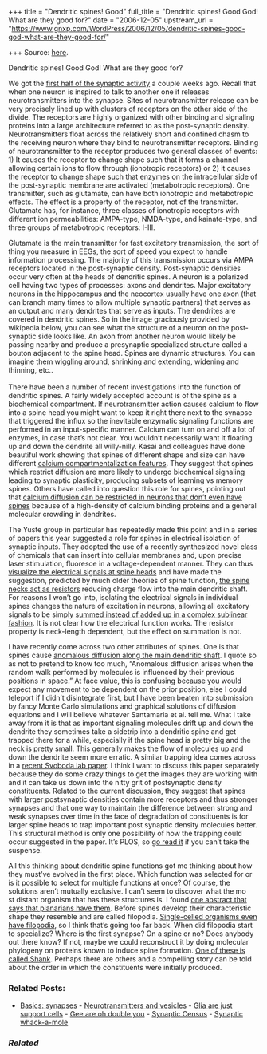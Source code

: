 +++
title = "Dendritic spines! Good"
full_title = "Dendritic spines! Good God! What are they good for?"
date = "2006-12-05"
upstream_url = "https://www.gnxp.com/WordPress/2006/12/05/dendritic-spines-good-god-what-are-they-good-for/"

+++
Source: [here](https://www.gnxp.com/WordPress/2006/12/05/dendritic-spines-good-god-what-are-they-good-for/).

Dendritic spines! Good God! What are they good for?

We got the [first half of the synaptic activity](https://www.gnxp.com/blog/2006/11/neurotransmitters-and-vesicles.php) a couple weeks ago. Recall that when one neuron is inspired to talk to another one it releases neurotransmitters into the synapse. Sites of neurotransmitter release can be very precisely lined up with clusters of receptors on the other side of the divide. The receptors are highly organized with other binding and signaling proteins into a large architecture referred to as the post-synaptic density. Neurotransmitters float across the relatively short and confined chasm to the receiving neuron where they bind to neurotransmitter receptors. Binding of neurotransmitter to the receptor produces two general classes of events: 1) It causes the receptor to change shape such that it forms a channel allowing certain ions to flow through (ionotropic receptors) or 2) it causes the receptor to change shape such that enzymes on the intracellular side of the post-synaptic membrane are activated (metabotropic receptors). One transmitter, such as glutamate, can have both ionotropic and metabotropic effects. The effect is a property of the receptor, not of the transmitter. Glutamate has, for instance, three classes of ionotropic receptors with different ion permeabilities: AMPA-type, NMDA-type, and kainate-type, and three groups of metabotropic receptors: I-III.

Glutamate is the main transmitter for fast excitatory transmission, the sort of thing you measure in EEGs, the sort of speed you expect to handle information processing. The majority of this transmission occurs via AMPA receptors located in the post-synaptic density. Post-synaptic densities occur very often at the heads of dendritic spines. A neuron is a polarized cell having two types of processes: axons and dendrites. Major excitatory neurons in the hippocampus and the neocortex usually have one axon (that can branch many times to allow multiple synaptic partners) that serves as an output and many dendrites that serve as inputs. The dendrites are covered in dendritic spines. So in the image graciously provided by wikipedia below, you can see what the structure of a neuron on the post-synaptic side looks like. An axon from another neuron would likely be passing nearby and produce a presynaptic specialized structure called a bouton adjacent to the spine head. Spines are dynamic structures. You can imagine them wiggling around, shrinking and extending, widening and thinning, etc..  
[](https://upload.wikimedia.org/wikipedia/en/c/cf/Spines.jpg)  
There have been a number of recent investigations into the function of dendritic spines. A fairly widely accepted account is of the spine as a biochemical compartment. If neurotransmitter action causes calcium to flow into a spine head you might want to keep it right there next to the synapse that triggered the influx so the inevitable enzymatic signaling functions are performed in an input-specific manner. Calcium can turn on and off a lot of enzymes, in case that’s not clear. You wouldn’t necessarily want it floating up and down the dendrite all willy-nilly. Kasai and colleagues have done beautiful work showing that spines of different shape and size can have different [calcium compartmentalization features](http://www.sciencedirect.com/science?_ob=ArticleURL&_udi=B6WSS-4GBMDC0-D&amp;_coverDate=05%2F19%2F2005&_alid=502443269&_rdoc=1&_fmt=&_orig=search&_qd=1&_cdi=7054&_sort=d&amp;view=c&_acct=C000050221&_version=1&_urlVersion=0&_userid=10&md5=421da0124df182a7a468305cde13914c). They suggest that spines which restrict diffusion are more likely to undergo biochemical signaling leading to synaptic plasticity, producing subsets of learning vs memory spines. Others have called into question this role for spines, pointing out that [calcium diffusion can be restricted in neurons that don’t even have spines](http://www.ncbi.nlm.nih.gov/entrez/utils/fref.fcgi?itool=AbstractPlus-def&amp;PrId=3094&uid=16680164&db=pubmed&url=http://dx.doi.org/10.1038/nn1698) because of a high-density of calcium binding proteins and a general molecular crowding in dendrites.

The Yuste group in particular has repeatedly made this point and in a series of papers this year suggested a role for spines in electrical isolation of synaptic inputs. They adopted the use of a recently synthesized novel class of chemicals that can insert into cellular membranes and, upon precise laser stimulation, fluoresce in a voltage-dependent manner. They can thus [visualize the electrical signals at spine heads](http://www.ncbi.nlm.nih.gov/entrez/utils/fref.fcgi?itool=AbstractPlus-def&amp;PrId=3494&uid=16407122&db=pubmed&url=http://www.pubmedcentral.nih.gov/articlerender.fcgi?tool=pubmed&pubmedid=16407122) and have made the suggestion, predicted by much older theories of spine function, [the spine necks act as resistors](http://www.pnas.org/cgi/pmidlookup?view=long&pmid=17093040) reducing charge flow into the main dendritic shaft. For reasons I won’t go into, isolating the electrical signals in individual spines changes the nature of excitation in neurons, allowing all excitatory signals to be simply [summed instead of added up in a complex sublinear fashion](http://www.pnas.org/cgi/reprint/0609225103). It is not clear how the electrical function works. The resistor property is neck-length dependent, but the effect on summation is not.

I have recently come across two other attributes of spines. One is that spines cause [anomalous diffusion along the main dendritic shaft](http://www.ncbi.nlm.nih.gov/entrez/utils/fref.fcgi?itool=AbstractPlus-def&amp;PrId=3048&uid=17114048&db=pubmed&url=http://linkinghub.elsevier.com/retrieve/pii/S0896-6273%2806%2900824-5). I quote so as not to pretend to know too much, “Anomalous diffusion arises when the random walk performed by molecules is influenced by their previous positions in space.” At face value, this is confusing because you would expect any movement to be dependent on the prior position, else I could teleport if I didn’t disintegrate first, but I have been beaten into submission by fancy Monte Carlo simulations and graphical solutions of diffusion equations and I will believe whatever Santamaria et al. tell me. What I take away from it is that as important signaling molecules drift up and down the dendrite they sometimes take a sidetrip into a dendritic spine and get trapped there for a while, especially if the spine head is pretty big and the neck is pretty small. This generally makes the flow of molecules up and down the dendrite seem more erratic. A similar trapping idea comes across in a [recent Svoboda lab paper](http://biology.plosjournals.org/perlserv/?request=get-document&doi=10.1371/journal.pbio.0040370). I think I want to discuss this paper separately because they do some crazy things to get the images they are working with and it can take us down into the nitty grit of postsynaptic density constituents. Related to the current discussion, they suggest that spines with larger postsynaptic densities contain more receptors and thus stronger synapses and that one way to maintain the difference between strong and weak synapses over time in the face of degradation of constituents is for larger spine heads to trap important post synaptic density molecules better. This structural method is only one possibility of how the trapping could occur suggested in the paper. It’s PLOS, so [go read it](http://biology.plosjournals.org/perlserv/?request=get-document&doi=10.1371/journal.pbio.0040370) if you can’t take the suspense.

All this thinking about dendritic spine functions got me thinking about how they must’ve evolved in the first place. Which function was selected for or is it possible to select for multiple functions at once? Of course, the solutions aren’t mutually exclusive. I can’t seem to discover what the mo  
st distant organism that has these structures is. I found [one abstract that says that planarians have them](http://www.ncbi.nlm.nih.gov/entrez/query.fcgi?db=pubmed&cmd=Retrieve&dopt=AbstractPlus&list_uids=4084864&query_hl=35&itool=pubmed_ExternalLink). Before spines develop their characteristic shape they resemble and are called filopodia. [Single-celled organisms even have filopodia](http://www.nature.com/embor/journal/v5/n10/full/7400252.html), so I think that’s going too far back. When did filopodia start to specialize? Where is the first synapse? On a spine or no? Does anybody out there know? If not, maybe we could reconstruct it by doing molecular phylogeny on proteins known to induce spine formation. [One of these is called Shank](http://www.ncbi.nlm.nih.gov/entrez/utils/fref.fcgi?itool=AbstractPlus-def&PrId=3051&amp;uid=15814786&db=pubmed&url=http://www.jneurosci.org/cgi/pmidlookup?view=long&pmid=15814786). Perhaps there are others and a compelling story can be told about the order in which the constituents were initially produced.

### Related Posts:

- [Basics:
  synapses](https://www.gnxp.com/WordPress/2006/11/16/basics-synapses/) - [Neurotransmitters and
  vesicles](https://www.gnxp.com/WordPress/2006/11/22/neurotransmitters-and-vesicles/) - [Glia are just support
  cells](https://www.gnxp.com/WordPress/2007/05/30/glia-are-just-support-cells/) - [Gee are oh double
  you](https://www.gnxp.com/WordPress/2006/12/11/gee-are-oh-double-you/) - [Synaptic
  Census](https://www.gnxp.com/WordPress/2007/05/20/synaptic-census/) - [Synaptic
  whack-a-mole](https://www.gnxp.com/WordPress/2006/10/25/synaptic-whack-a-mole/)

### *Related*

[](https://www.addtoany.com/add_to/facebook?linkurl=https%3A%2F%2Fwww.gnxp.com%2FWordPress%2F2006%2F12%2F05%2Fdendritic-spines-good-god-what-are-they-good-for%2F&linkname=Dendritic%20spines%21%20Good%20God%21%20What%20are%20they%20good%20for%3F "Facebook")[](https://www.addtoany.com/add_to/twitter?linkurl=https%3A%2F%2Fwww.gnxp.com%2FWordPress%2F2006%2F12%2F05%2Fdendritic-spines-good-god-what-are-they-good-for%2F&linkname=Dendritic%20spines%21%20Good%20God%21%20What%20are%20they%20good%20for%3F "Twitter")[](https://www.addtoany.com/add_to/email?linkurl=https%3A%2F%2Fwww.gnxp.com%2FWordPress%2F2006%2F12%2F05%2Fdendritic-spines-good-god-what-are-they-good-for%2F&linkname=Dendritic%20spines%21%20Good%20God%21%20What%20are%20they%20good%20for%3F "Email")[](https://www.addtoany.com/share)
